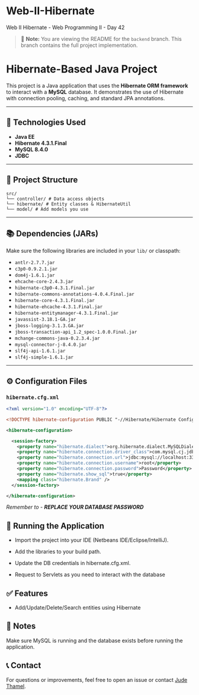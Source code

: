 
# Web-II-Hibernate

Web II Hibernate - Web Programming II - Day 42

> 📌 **Note:** You are viewing the README for the `backend` branch. This branch contains the full project implementation.

# Hibernate-Based Java Project

This project is a Java application that uses the **Hibernate ORM framework** to interact with a **MySQL** database. It demonstrates the use of Hibernate with connection pooling, caching, and standard JPA annotations.

---

## 🔧 Technologies Used

- **Java EE**
- **Hibernate 4.3.1.Final**
- **MySQL 8.4.0**
- **JDBC**

---

## 📁 Project Structure

```directory
src/
└── controller/ # Data access objects
└── hibernate/ # Entity classes & HibernateUtil
└── model/ # Add models you use
```

---

## 📚 Dependencies (JARs)

Make sure the following libraries are included in your `lib/` or classpath:

- `antlr-2.7.7.jar`
- `c3p0-0.9.2.1.jar`
- `dom4j-1.6.1.jar`
- `ehcache-core-2.4.3.jar`
- `hibernate-c3p0-4.3.1.Final.jar`
- `hibernate-commons-annotations-4.0.4.Final.jar`
- `hibernate-core-4.3.1.Final.jar`
- `hibernate-ehcache-4.3.1.Final.jar`
- `hibernate-entitymanager-4.3.1.Final.jar`
- `javassist-3.18.1-GA.jar`
- `jboss-logging-3.1.3.GA.jar`
- `jboss-transaction-api_1.2_spec-1.0.0.Final.jar`
- `mchange-commons-java-0.2.3.4.jar`
- `mysql-connector-j-8.4.0.jar`
- `slf4j-api-1.6.1.jar`
- `slf4j-simple-1.6.1.jar`

---

## ⚙️ Configuration Files

### `hibernate.cfg.xml`

```xml
<?xml version="1.0" encoding="UTF-8"?>

<!DOCTYPE hibernate-configuration PUBLIC "-//Hibernate/Hibernate Configuration DTD 3.0//EN" "http://hibernate.sourceforge.net/hibernate-configuration-3.0.dtd">

<hibernate-configuration>

  <session-factory>
    <property name="hibernate.dialect">org.hibernate.dialect.MySQLDialect</property>
    <property name="hibernate.connection.driver_class">com.mysql.cj.jdbc.Driver</property>
    <property name="hibernate.connection.url">jdbc:mysql://localhost:3306/web_ii_hibernate?useSSL=false</property>
    <property name="hibernate.connection.username">root</property>
    <property name="hibernate.connection.password">Password</property>
    <property name="hibernate.show_sql">true</property>
    <mapping class="hibernate.Brand" />
  </session-factory>

</hibernate-configuration>

```

*Remember to - **REPLACE YOUR DATABASE PASSWORD***

## 🚀 Running the Application

* Import the project into your IDE (Netbeans IDE/Eclipse/IntelliJ).

* Add the libraries to your build path.

* Update the DB credentials in hibernate.cfg.xml.

* Request to Servlets as you need to interact with the database

## ✅ Features

* Add/Update/Delete/Search entities using Hibernate


## 📌 Notes

Make sure MySQL is running and the database exists before running the application.


## 📞 Contact
For questions or improvements, feel free to open an issue or contact [Jude Thamel](https://github.com/JudeThamel).

<br />
<br />
<br />
